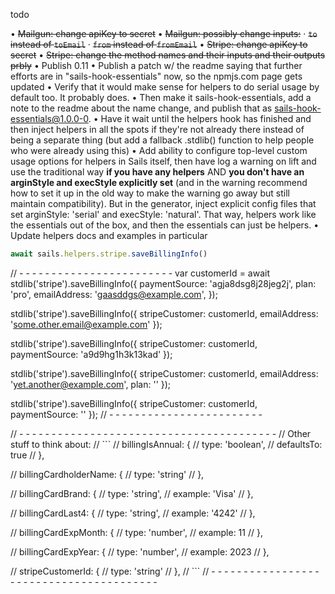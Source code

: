 todo

• ~~Mailgun: change apiKey to secret~~
• ~~Mailgun: possibly change inputs:~~
  · ~~`to` instead of `toEmail`~~
  · ~~`from` instead of `fromEmail`~~
• ~~Stripe: change apiKey to secret~~
• ~~Stripe: change the method names and their inputs and their outputs prbly~~
• Publish 0.11
• Publish a patch w/ the readme saying that further efforts are in "sails-hook-essentials" now, so the npmjs.com page gets updated
• Verify that it would make sense for helpers to do serial usage by default too.  It probably does.
• Then make it sails-hook-essentials, add a note to the readme about the name change, and publish that as sails-hook-essentials@1.0.0-0.
• Have it wait until the helpers hook has finished and then inject helpers in all the spots if they're not already there instead of being a separate thing  (but add a fallback .stdlib() function to help people who were already using this)
• Add ability to configure top-level custom usage options for helpers in Sails itself,
  then have log a warning on lift and use the traditional way **if you have any helpers**
  AND **you don't have an arginStyle and execStyle explicitly set** (and in the warning
  recommend how to set it up in the old way to make the warning go away but still maintain
  compatibility).  But in the generator, inject explicit config files that set arginStyle: 'serial'
  and execStyle: 'natural'.  That way, helpers work like the essentials out of the box, and then
  the essentials can just be helpers.
• Update helpers docs and examples in particular



```js
await sails.helpers.stripe.saveBillingInfo()
```




// - - - - - - - - - - - - - - - - - - - - - - - -
var customerId = await stdlib('stripe').saveBillingInfo({
  paymentSource: 'agja8dsg8j28jeg2j',
  plan: 'pro',
  emailAddress: 'gaasddgs@example.com',
});

stdlib('stripe').saveBillingInfo({
  stripeCustomer: customerId,
  emailAddress: 'some.other.email@example.com'
});

stdlib('stripe').saveBillingInfo({
  stripeCustomer: customerId,
  paymentSource: 'a9d9hg1h3k13kad'
});

stdlib('stripe').saveBillingInfo({
  stripeCustomer: customerId,
  emailAddress: 'yet.another@example.com',
  plan: ''
});

stdlib('stripe').saveBillingInfo({
  stripeCustomer: customerId,
  paymentSource: ''
});
// - - - - - - - - - - - - - - - - - - - - - - - -





// - - - - - - - - - - - - - - - - - - - - - - - - - - - - - - - - - - - - - - - -
// Other stuff to think about:
// ```
// billingIsAnnual: {
//   type: 'boolean',
//   defaultsTo: true
// },

// billingCardholderName: {
//   type: 'string'
// },

// billingCardBrand: {
//   type: 'string',
//   example: 'Visa'
// },

// billingCardLast4: {
//   type: 'string',
//   example: '4242'
// },

// billingCardExpMonth: {
//   type: 'number',
//   example: 11
// },

// billingCardExpYear: {
//   type: 'number',
//   example: 2023
// },

// stripeCustomerId: {
//   type: 'string'
// },
// ```
// - - - - - - - - - - - - - - - - - - - - - - - - - - - - - - - - - - - - - - - -
